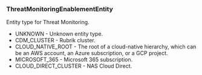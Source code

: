 ### ThreatMonitoringEnablementEntity
Entity type for Threat Monitoring.

- UNKNOWN - Unknown entity type.
- CDM_CLUSTER - Rubrik cluster.
- CLOUD_NATIVE_ROOT - The root of a cloud-native hierarchy, which can be an AWS account,
an Azure subscription, or a GCP project.
- MICROSOFT_365 - Microsoft 365 subscription.
- CLOUD_DIRECT_CLUSTER - NAS Cloud Direct.
